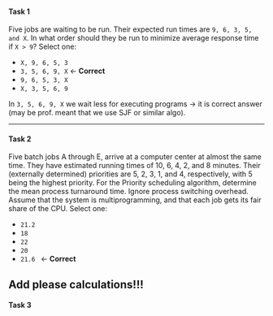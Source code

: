 #### Task 1

Five jobs are waiting to be run. Their expected run times are ```9, 6, 3, 5, and X```. In what order should they be run to minimize average response time if ```X > 9```?
Select one:
- ```X, 9, 6, 5, 3```
- ```3, 5, 6, 9, X``` <- **Correct**
- ```9, 6, 5, 3, X```
- ```X, 3, 5, 6, 9```

In ```3, 5, 6, 9, X``` we wait less for executing programs -> it is correct answer (may be prof. meant that we use SJF or similar algo).

---
#### Task 2

Five batch jobs A through E, arrive at a computer center at almost the same time. They have estimated running times of 10, 6, 4, 2, and 8 minutes. Their (externally determined) priorities are 5, 2, 3, 1, and 4, respectively, with 5 being the highest priority. For the Priority scheduling algorithm, determine the mean process turnaround time. Ignore process switching overhead. Assume that the system is multiprogramming, and that each job gets its fair share of the CPU.
Select one:
- ```21.2```
- ```18```
- ```22```
- ```20```
- ```21.6 ``` <- **Correct**

Add please calculations!!!
---
#### Task 3



